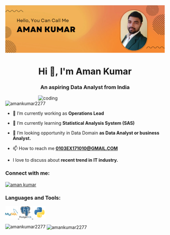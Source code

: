 ![logo](https://github.com/AmanKumar2277/AmanKumar2277/blob/main/CANVA.png)
<h1 align="center">Hi 👋, I'm Aman Kumar</h1>
<h3 align="center">An aspiring Data Analyst from India</h3>
<img align="right" alt="coding" width="400" src="https://media.licdn.com/dms/image/C4E12AQGshhhfut7PFg/article-cover_image-shrink_423_752/0/1608078778179?e=1709769600&v=beta&t=1RsJyBOxa2Enm_XPr_m0tF712EUwzOJIPqo3ljFgCEg">

<p align="left"> <img src="https://komarev.com/ghpvc/?username=amankumar2277&label=Profile%20views&color=0e75b6&style=flat" alt="amankumar2277" /> </p>

- 🔭 I’m currently working as **Operations Lead**

- 🌱 I’m currently learning **Statistical Analysis System (SAS)**

- 👯 I’m looking opportunity in Data Domain **as Data Analyst or business Analyst.**

- 📫 How to reach me **0103EX171010@GMAIL.COM**

- I love to discuss about **recent trend in IT industry.**

<h3 align="left">Connect with me:</h3>
<p align="left">
<a href="https://linkedin.com/in/aman kumar" target="blank"><img align="center" src="https://raw.githubusercontent.com/rahuldkjain/github-profile-readme-generator/master/src/images/icons/Social/linked-in-alt.svg" alt="aman kumar" height="30" width="40" /></a>
</p>

<h3 align="left">Languages and Tools:</h3>
<p align="left"> <a href="https://www.mysql.com/" target="_blank" rel="noreferrer"> <img src="https://raw.githubusercontent.com/devicons/devicon/master/icons/mysql/mysql-original-wordmark.svg" alt="mysql" width="40" height="40"/> </a> <a href="https://www.postgresql.org" target="_blank" rel="noreferrer"> <img src="https://raw.githubusercontent.com/devicons/devicon/master/icons/postgresql/postgresql-original-wordmark.svg" alt="postgresql" width="40" height="40"/> </a> <a href="https://www.python.org" target="_blank" rel="noreferrer"> <img src="https://raw.githubusercontent.com/devicons/devicon/master/icons/python/python-original.svg" alt="python" width="40" height="40"/> </a> </p>

<p><img align="left" src="https://github-readme-stats.vercel.app/api/top-langs?username=amankumar2277&show_icons=true&locale=en&layout=compact" alt="amankumar2277" /></p>

<p>&nbsp;<img align="center" src="https://github-readme-stats.vercel.app/api?username=amankumar2277&show_icons=true&locale=en" alt="amankumar2277" /></p>
